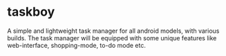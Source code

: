 taskboy
=======

A simple and lightweight task manager for all android models, with various builds. The task manager will be equipped with some unique features like web-interface, shopping-mode, to-do mode etc.
